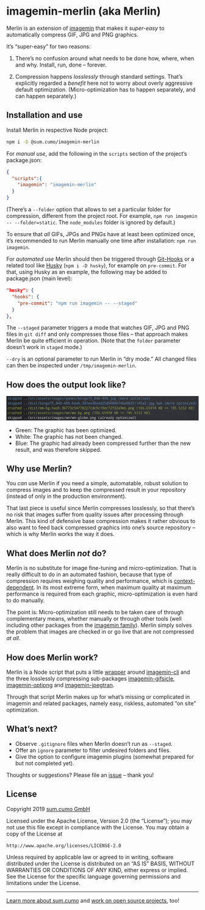 # imagemin-merlin (aka Merlin)

Merlin is an extension of [imagemin](https://www.npmjs.com/package/imagemin) that makes it _super-easy_ to automatically compress GIF, JPG and PNG graphics.

It’s “super-easy” for two reasons: 

1. There’s no confusion around what needs to be done how, where, when and why. Install, run, done – forever.

2. Compression happens _losslessly_ through standard settings. That’s explicitly regarded a _benefit_ here not to worry about overly aggressive default optimization. (Micro-optimization has to happen separately, and can happen separately.)

## Installation and use

Install Merlin in respective Node project:

```bash
npm i -D @sum.cumo/imagemin-merlin
```

For _manual use_, add the following in the `scripts` section of the project’s package.json:

```json
{
  "scripts":{
    "imagemin": "imagemin-merlin"
  }
}
```

(There’s a `--folder` option that allows to set a particular folder for compression, different from the project root. For example, `npm run imagemin -- --folder=static`. The `node_modules` folder is ignored by default.) 

To ensure that _all_ GIFs, JPGs and PNGs have at least been optimized once, it’s recommended to run Merlin manually one time after installation: `npm run imagemin`.

For _automated use_ Merlin should then be triggered through [Git-Hooks](https://git-scm.com/book/en/v2/Customizing-Git-Git-Hooks) or a related tool like [Husky](https://github.com/typicode/husky) (`npm i -D husky`), for example on `pre-commit`. For that, using Husky as an example, the following may be added to package.json (main level):

```json
"husky": {
  "hooks": {
    "pre-commit": "npm run imagemin -- --staged"
  }
},
```

The `--staged` parameter triggers a mode that watches GIF, JPG and PNG files in `git diff` and only compresses those files – that approach makes Merlin be quite efficient in operation. (Note that the `folder` parameter doesn’t work in `staged` mode.)

`--dry` is an optional parameter to run Merlin in “dry mode.” All changed files can then be inspected under `/tmp/imagemin-merlin`.

## How does the output look like?

![output](./docs/assets/output.png)

* Green: The graphic has been optimized.
* White: The graphic has not been changed.
* Blue: The graphic had already been compressed further than the new result, and was therefore skipped.

## Why use Merlin?

You _can_ use Merlin if you need a simple, automatable, robust solution to compress images and to keep the compressed result in your repository (instead of only in the production environment).

That last piece is useful since Merlin compresses losslessly, so that there’s no risk that images suffer from quality issues after processing through Merlin. This kind of defensive base compression makes it rather obvious to also want to feed back compressed graphics into one’s source repository – which is why Merlin works the way it does.

## What does Merlin _not_ do?

Merlin is no substitute for image fine-tuning and micro-optimization. That is really difficult to do in an automated fashion, because that type of compression requires weighing quality and performance, which is [context-dependent](https://meiert.com/en/blog/understanding-image-compression/). In its most extreme form, when maximum quality at maximum performance is required from each graphic, micro-optimization is even hard to do manually. 

The point is: Micro-optimization still needs to be taken care of through complementary means, whether manually or through other tools (well including other packages from the [imagemin family](https://github.com/imagemin)). Merlin simply solves the problem that images are checked in or go live that are not compressed _at all_.  

## How does Merlin work?

Merlin is a Node script that puts a little [wrapper](bin/imagemin-merlin.js) around [imagemin-cli](https://www.npmjs.com/package/imagemin-cli) and the three losslessly compressing sub-packages [imagemin-gifsicle](https://www.npmjs.com/package/imagemin-gifsicle), [imagemin-optipng](https://www.npmjs.com/package/imagemin-optipng) and [imagemin-jpegtran](https://www.npmjs.com/package/imagemin-jpegtran).

Through that script Merlin makes up for what’s missing or complicated in imagemin and related packages, namely easy, riskless, automated “on site” optimization.

## What’s next?

* Observe `.gitignore` files when Merlin doesn’t run as `--staged`.
* Offer an `ignore` parameter to filter undesired folders and files.
* Give the option to configure imagemin plugins (somewhat prepared for but not completed yet).

Thoughts or suggestions? Please file an [issue](https://github.com/sumcumo/imagemin-merlin/issues/new) – thank you!

## License

Copyright 2019 [sum.cumo GmbH](https://www.sumcumo.com/)

Licensed under the Apache License, Version 2.0 (the “License”); you may not use this file except in compliance with the License. You may obtain a copy of the License at

    http://www.apache.org/licenses/LICENSE-2.0

Unless required by applicable law or agreed to in writing, software distributed under the License is distributed on an “AS IS” BASIS, WITHOUT WARRANTIES OR CONDITIONS OF ANY KIND, either express or implied. See the License for the specific language governing permissions and limitations under the License.

----

[Learn more about sum.cumo](https://www.sumcumo.com/en) and [work on open source projects](https://www.sumcumo.com/jobs), too!
